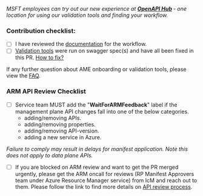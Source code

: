 <i>MSFT employees can try out our new experience at <b>[OpenAPI Hub](https://aka.ms/openapiportal) </b> - one location for using our validation tools and finding your workflow. 
</i>

### Contribution checklist:
- [ ] I have reviewed the [documentation](https://aka.ms/ameonboard) for the workflow.
- [ ] [Validation tools](https://aka.ms/swaggertools) were run on swagger spec(s) and have all been fixed in this PR. [How to fix?]( https://aka.ms/ci-fix )

If any further question about AME onboarding or validation tools, please view the [FAQ](https://github.com/Azure/azure-rest-api-specs/blob/master/documentation/FAQ.md).

### ARM API Review Checklist
- [ ] Service team MUST add the "**WaitForARMFeedback**" label if the management plane API changes fall into one of the below categories. 
  - adding/removing APIs.
  - adding/removing properties.
  - adding/removing API-version. 
  - adding a new service in Azure.

<i>Failure to comply may result in delays for manifest application. Note this does not apply to data plane APIs.</i>

- [ ] If you are blocked on ARM review and want to get the PR merged urgently, please get the ARM oncall for reviews (RP Manifest Approvers team under Azure Resource Manager service) from IcM and reach out to them. 
Please follow the link to find more details on [API review process](https://aka.ms/SwaggerPRReview).
